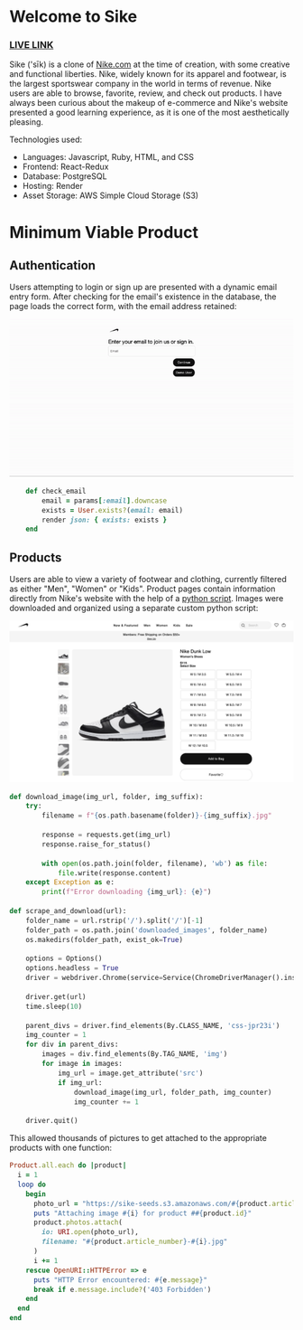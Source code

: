 # Welcome to Sike

### [LIVE LINK](https://www.sikenotnike.com/)

Sike ('sīk) is a clone of [Nike.com](https://https://www.nike.com/) at the time of creation, with some creative and functional liberties. Nike, widely known for its apparel and footwear, is the largest sportswear company in the world in terms of revenue. Nike users are able to browse, favorite, review, and check out products. I have always been curious about the makeup of e-commerce and Nike's website presented a good learning experience, as it is one of the most aesthetically pleasing.

Technologies used:
* Languages: Javascript, Ruby, HTML, and CSS
* Frontend: React-Redux
* Database: PostgreSQL
* Hosting: Render
* Asset Storage: AWS Simple Cloud Storage (S3)

# Minimum Viable Product

## Authentication
Users attempting to login or sign up are presented with a dynamic email entry form. After checking for the email's existence in the database, the page loads the correct form, with the email address retained:

![gif of login/signup](assets/Session.gif) 

```rb
    def check_email
        email = params[:email].downcase
        exists = User.exists?(email: email)
        render json: { exists: exists }
    end
```

## Products
Users are able to view a variety of footwear and clothing, currently filtered as either "Men", "Women" or "Kids". Product pages contain information directly from Nike's website with the help of a [python script](https://github.com/rl1987/trickster.dev-code/tree/main/2023-05-15-scraping-product-data-from-nike). Images were downloaded and organized using a separate custom python script: 

![gif of login/signup](assets/Product_Page.png) 

```py
def download_image(img_url, folder, img_suffix):
    try:
        filename = f"{os.path.basename(folder)}-{img_suffix}.jpg" 

        response = requests.get(img_url)
        response.raise_for_status()

        with open(os.path.join(folder, filename), 'wb') as file:
            file.write(response.content)
    except Exception as e:
        print(f"Error downloading {img_url}: {e}")

def scrape_and_download(url):
    folder_name = url.rstrip('/').split('/')[-1]
    folder_path = os.path.join('downloaded_images', folder_name)
    os.makedirs(folder_path, exist_ok=True)

    options = Options()
    options.headless = True
    driver = webdriver.Chrome(service=Service(ChromeDriverManager().install()), options=options)

    driver.get(url)
    time.sleep(10)  

    parent_divs = driver.find_elements(By.CLASS_NAME, 'css-jpr23i')
    img_counter = 1
    for div in parent_divs:
        images = div.find_elements(By.TAG_NAME, 'img')
        for image in images:
            img_url = image.get_attribute('src')
            if img_url:
                download_image(img_url, folder_path, img_counter)
                img_counter += 1

    driver.quit()
```

This allowed thousands of pictures to get attached to the appropriate products with one function:

```rb
Product.all.each do |product|
  i = 1
  loop do
    begin
      photo_url = "https://sike-seeds.s3.amazonaws.com/#{product.article_number}/#{product.article_number}-#{i}.jpg"
      puts "Attaching image #{i} for product ##{product.id}"
      product.photos.attach(
        io: URI.open(photo_url),
        filename: "#{product.article_number}-#{i}.jpg"
      )
      i += 1
    rescue OpenURI::HTTPError => e
      puts "HTTP Error encountered: #{e.message}"
      break if e.message.include?('403 Forbidden')
    end
  end
end
```
